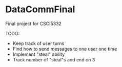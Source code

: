 # DataCommFinal
Final project for CSCI5332

TODO: 
- Keep track of user turns
- Find how to send messages to one user one time
- Implement "steal" ability
- Track number of "steal"s and end on 3